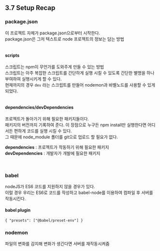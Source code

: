 ## **3.7 Setup Recap**

### **package.json**

이 프로젝트 자체가 package.json으로부터 시작한다.
<br>
package.json은 그저 텍스트로 node 프로젝트의 정보는 담는 방법
<br>
<br>

#### **scripts**

스크립트는 npm이 무언가를 도와주게 만들 수 있는 방법
<br>
스크립트는 아주 복잡한 스크립트를 간단하게 실행 시킬 수 있도록 간단한 별명을 하나 부여하여 실행시키게 할 수 있다.
<br>
현재까지의 경우 `dev` 라는 스크립트를 만들어 nodemon과 바벨노드를 사용할 수 있게 되었다.
<br>
<br>

#### **dependencies/devDependencies**

프로젝트가 돌아가기 위해 필요한 패키지들이다.
<br>
패키지의 버전까지 기록하여 준다. 이 장점으로 누구든 npm install만 실행한다면 어디서든 편하게 코드를 실행 시킬 수 있다.
<br>
그 때문에 node_module 폴더를 git으로 업로드 할 필요가 없다.
<br>

**dependencies** : 프로젝트가 작동하기 위해 필요한 패키지
<br>
**devDependencies** : 개발자가 개발에 필요한 패키지

<br>

### **babel**

nodeJS가 ES6 코드를 지원하지 않을 경우가 있다.
<br>
이럴 경우 우리는 ES6로 코드를 작성하고 babel-node를 이용하여 컴파일 후 서버를 작동시킨다.
<br>

#### babel plugin

`{ "presets": ["@babel/preset-env"] }`

### nodemon

파일의 변화를 감지해 변화가 생긴다면 서버를 재작동시켜줌
